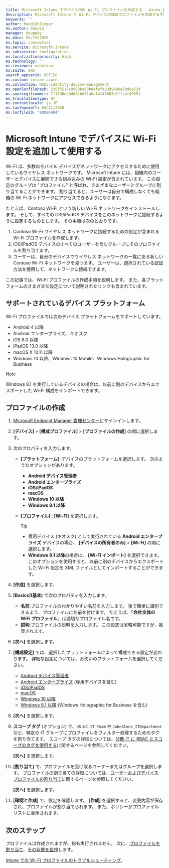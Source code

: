 ```yaml
---
title: Microsoft Intune でデバイス用の Wi-Fi プロファイルを作成する - Azure | Microsoft Docs
description: Microsoft Intune で Wi-Fi デバイスの構成プロファイルを作成する手順を説明します。 Android デバイス管理者、Android エンタープライズ、Android キオスク、iOS、iPadOS、macOS、Windows 10 以降、Windows Holographic for Business 用のプロファイルを作成します。 これらのプロファイルは、証明書を使用するための Wi-Fi 接続の作成、EAP の種類の選択、認証方法の選択、プロキシの有効化、その他に使用します。
keywords: ''
author: MandiOhlinger
ms.author: mandia
manager: dougeby
ms.date: 03/19/2020
ms.topic: conceptual
ms.service: microsoft-intune
ms.subservice: configuration
ms.localizationpriority: high
ms.technology: ''
ms.reviewer: maholdaa
ms.suite: ems
search.appverid: MET150
ms.custom: intune-azure
ms.collection: M365-identity-device-management
ms.openlocfilehash: 235f5517c9968ba63b04fefa03d9486e5bd6e52d
ms.sourcegitcommit: 7f17d6eb9dd41b031a6af4148863d2ffc4f49551
ms.translationtype: HT
ms.contentlocale: ja-JP
ms.lasthandoff: 04/21/2020
ms.locfileid: "80086404"
---
```

# <a name="add-and-use-wi-fi-settings-on-your-devices-in-microsoft-intune"></a>Microsoft Intune でデバイスに Wi-Fi 設定を追加して使用する

Wi-Fi は、多数のモバイル デバイスがネットワークにアクセスするために使用しているワイヤレス ネットワークです。 Microsoft Intune には、組織内のユーザーとデバイスに展開できる組み込みの Wi-Fi 設定が含まれています。 この設定のグループは "プロファイル" と呼ばれ、さまざまなユーザーとグループに割り当てることができます。 割り当てると、ユーザーは自分で構成しなくても組織の Wi-Fi ネットワークにアクセスできるようになります。

たとえば、Contoso Wi-Fi という新しい Wi-Fi ネットワークをインストールします。 そして、すべての iOS/iPadOS デバイスをこのネットワークに接続するように設定するものとします。 その手順は次のとおりです。

1. Contoso Wi-Fi ワイヤレス ネットワークに接続するための設定が含まれる Wi-Fi プロファイルを作成します。
2. iOS/iPadOS デバイスのすべてのユーザーを含むグループにそのプロファイルを割り当てます。
3. ユーザーは、自分のデバイスでワイヤレス ネットワークの一覧にある新しい Contoso Wi-Fi ネットワークを見つます。 ユーザーは、選択されている認証方法を使用して、ネットワークに接続できます。

この記事では、Wi-Fi プロファイルの作成手順を説明します。 また、各プラットフォームのさまざまな設定について説明されたリンクも含まれています。

## <a name="supported-device-platforms"></a>サポートされているデバイス プラットフォーム

Wi-Fi プロファイルでは次のデバイス プラットフォームをサポートしています。

- Android 4 以降
- Android エンタープライズ、キオスク
- iOS 8.0 以降
- iPadOS 13.0 以降
- macOS X 10.11 以降
- Windows 10 以降、Windows 10 Mobile、Windows Holographic for Business

> [!NOTE]
> Windows 8.1 を実行しているデバイスの場合は、以前に別のデバイスからエクスポートした Wi-Fi 構成をインポートできます。

## <a name="create-the-profile"></a>プロファイルの作成

1. [Microsoft Endpoint Manager 管理センター](https://go.microsoft.com/fwlink/?linkid=2109431)にサインインします。
2. **[デバイス]**  >  **[構成プロファイル]**  >  **[プロファイルの作成]** の順に選択します。
3. 次のプロパティを入力します。

    - **[プラットフォーム]** :デバイスのプラットフォームを選択します。 次のようなオプションがあります。

      - **Android デバイス管理者**
      - **Android エンタープライズ**
      - **iOS/iPadOS**
      - **macOS**
      - **Windows 10 以降**
      - **Windows 8.1 以降**

    - **[プロファイル]** : **[Wi-Fi]** を選択します。

      > [!TIP]
      >
      > - 専用デバイス (キオスク) として実行されている **Android エンタープライズ** デバイスの場合、 **[デバイスの所有者のみ]**  >  **[Wi-Fi]** の順に選択します。
      > - **Windows 8.1 以降**の場合は、 **[Wi-Fi インポート]** を選択できます。 このオプションを使用すると、以前に別のデバイスからエクスポートした Wi-Fi 設定を XML ファイルとしてインポートすることができます。

4. **[作成]** を選択します。
5. **[Basics]\(基本\)** で次のプロパティを入力します。

    - **名前**:プロファイルのわかりやすい名前を入力します。 後で簡単に識別できるよう、プロファイルに名前を付けます。 たとえば、「**会社全体の WiFi プロファイル**」は適切なプロファイル名です。
    - **説明**:プロファイルの説明を入力します。 この設定は省略可能ですが、推奨されます。

6. **[次へ]** を選択します。
7. **[構成設定]** では、選択したプラットフォームによって構成できる設定が変わります。 詳細な設定については、お使いのプラットフォームを選択してください。

    - [Android デバイス管理者](wi-fi-settings-android.md)
    - [Android エンタープライズ](wi-fi-settings-android-enterprise.md) (専用デバイスを含む)
    - [iOS/iPadOS](wi-fi-settings-ios.md)
    - [macOS](wi-fi-settings-macos.md)
    - [Windows 10 以降](wi-fi-settings-windows.md)
    - [Windows 8.1 以降](wi-fi-settings-import-windows-8-1.md) (Windows Holographic for Business を含む)

8. **[次へ]** を選択します。
9. **スコープ タグ** (オプション) で、`US-NC IT Team` や `JohnGlenn_ITDepartment` など、特定の IT グループにプロファイルをフィルター処理するためのタグを割り当てます。 スコープ タグの詳細については、[分散 IT に RBAC とスコープのタグを使用する](../fundamentals/scope-tags.md)に関するページを参照してください。

    **[次へ]** を選択します。

10. **[割り当て]** で、プロファイルを受け取るユーザーまたはグループを選択します。 プロファイルの割り当ての詳細については、[ユーザーおよびデバイス プロファイルの割り当て](device-profile-assign.md)に関するページを参照してください。

    **[次へ]** を選択します。

11. **[確認と作成]** で、設定を確認します。 **[作成]** を選択すると、変更内容が保存され、プロファイルが割り当てられます。 また、ポリシーがプロファイル リストに表示されます。

## <a name="next-steps"></a>次のステップ

プロファイルは作成されますが、何も実行されません。 次に、[プロファイルを割り当て](device-profile-assign.md)、[その状態を監視](device-profile-monitor.md)します。

[Intune での Wi-Fi プロファイルのトラブルシューティング](troubleshoot-wi-fi-profiles.md)。
